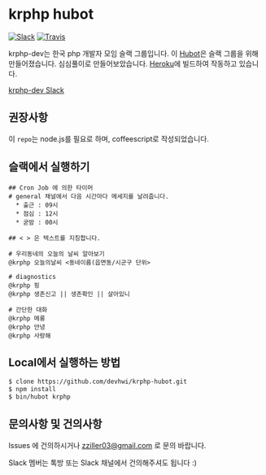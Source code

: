 # krphp hubot
[![Slack](https://img.shields.io/badge/Slack-krphp--dev-blue.svg)](https://krphp-dev.slack.com)
[![Travis](https://img.shields.io/travis/rust-lang/rust.svg)]()

krphp-dev는 한국 php 개발자 모임 슬랙 그룹입니다. 이 [Hubot][hubot]은 슬랙 그룹을 위해 만들어졌습니다. 심심풀이로 만들어보았습니다.
[Heroku][heroku]에 빌드하여 작동하고 있습니다.

[krphp-dev Slack][krphp-dev]

[heroku]: http://www.heroku.com
[hubot]: http://hubot.github.com
[krphp-dev]: https://krphp-dev.slack.com

## 권장사항

이 ```repo```는 node.js를 필요로 하며, coffeescript로 작성되었습니다.

## 슬랙에서 실행하기

```
## Cron Job 에 의한 타이머
# general 채널에서 다음 시간마다 메세지를 날려줍니다.
  * 출근 : 09시
  * 점심 : 12시
  * 굳밤 : 00시

## < > 은 텍스트를 지칭합니다.

# 우리동네의 오늘의 날씨 알아보기
@krphp 오늘의날씨 <동네이름(읍면동/시군구 단위>

# diagnostics
@krphp 핑
@krphp 생존신고 || 생존확인 || 살아있니

# 간단한 대화
@krphp 메롱
@krphp 안녕
@krphp 사랑해
```

## Local에서 실행하는 방법

```bash
$ clone https://github.com/devhwi/krphp-hubot.git
$ npm install
$ bin/hubot krphp
```

## 문의사항 및 건의사항

Issues 에 건의하시거나 zziller03@gmail.com 로 문의 바랍니다.

Slack 멤버는 톡방 또는 Slack 채널에서 건의해주셔도 됩니다 :)

